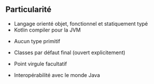 ## Particularité

- Langage orienté objet, fonctionnel et statiquement typé
- Kotlin compiler pour la JVM
<!-- .element: class="fragment" -->
- Aucun type primitif
<!-- .element: class="fragment" -->
- Classes par défaut final (ouvert explicitement)
<!-- .element: class="fragment" -->
- Point virgule facultatif
<!-- .element: class="fragment" -->
- Interopérabilité avec le monde Java
<!-- .element: class="fragment" -->

